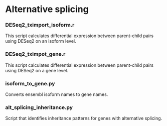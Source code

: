 # Alternative splicing

### DESeq2_tximport_isoform.r

This script calculates differential expression between parent-child pairs using DESeq2 on an isoform level.

### DESeq2_tximpot_gene.r

This script calculates differential expression between parent-child pairs using DESeq2 on a gene level.

### isoform_to_gene.py

Converts ensembl isoform names to gene names.

### alt_splicing_inheritance.py

Script that identifies inheritance patterns for genes with alternative splicing.
